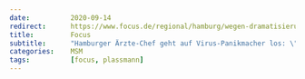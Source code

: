 ```yaml
---
date:          2020-09-14
redirect:      https://www.focus.de/regional/hamburg/wegen-dramatisierung-von-corona-hamburger-aerztechef-greift-soeder-und-drosten-an-sie-machen-die-gesellschaft-krank_id_12427921.html
title:         Focus
subtitle:      "Hamburger Ärzte-Chef geht auf Virus-Panikmacher los: \"Machen die Gesellschaft krank\""
categories:    MSM
tags:          [focus, plassmann]
---
```

